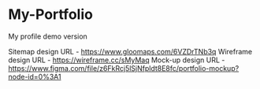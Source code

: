 # My-Portfolio
My profile demo version

Sitemap design URL - https://www.gloomaps.com/6VZDrTNb3q
Wireframe design URL - https://wireframe.cc/sMyMaq
Mock-up design URL - https://www.figma.com/file/z6FkRcj5lSjNfpldt8E8fc/portfolio-mockup?node-id=0%3A1
